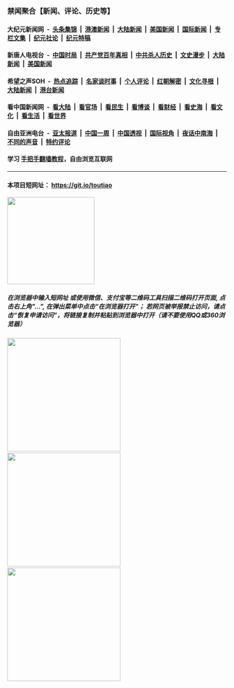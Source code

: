 ### 禁闻聚合【新闻、评论、历史等】

#### 大纪元新闻网 &nbsp;-&nbsp; [头条集锦](indexes/E头条集锦.md?t=02041655) &nbsp;|&nbsp; [港澳新闻](indexes/E港澳新闻.md?t=02041655)  &nbsp;|&nbsp; [大陆新闻](indexes/E大陆新闻.md?t=02041655) &nbsp;|&nbsp; [美国新闻](indexes/E美国新闻.md?t=02041655) &nbsp;|&nbsp; [国际新闻](indexes/E国际新闻.md?t=02041655) &nbsp;|&nbsp; [专栏文集](indexes/E专栏文集.md?t=02041655) &nbsp;|&nbsp; [纪元社论](indexes/E纪元社论.md?t=02041655) &nbsp;|&nbsp; [纪元特稿](indexes/E纪元特稿.md?t=02041655) 

#### 新唐人电视台 &nbsp;-&nbsp; [中国时局](indexes/N中国时局.md?t=02041655) &nbsp;|&nbsp; [共产党百年真相](indexes/N共产党百年真相.md?t=02041655) &nbsp;|&nbsp; [中共杀人历史](indexes/N中共杀人历史.md?t=02041655) &nbsp;|&nbsp; [文史漫步](indexes/N文史漫步.md?t=02041655) &nbsp;|&nbsp; [大陆新闻](indexes/N大陆新闻.md?t=02041655) &nbsp;|&nbsp; [美国新闻](indexes/N美国新闻.md?t=02041655)

#### 希望之声SOH &nbsp;-&nbsp; [热点追踪](indexes/H热点追踪.md?t=02041655) &nbsp;|&nbsp; [名家谈时事](indexes/H名家谈时事.md?t=02041655) &nbsp;|&nbsp; [个人评论](indexes/H个人评论.md?t=02041655)  &nbsp;|&nbsp; [红朝解密](indexes/H红朝解密.md?t=02041655) &nbsp;|&nbsp; [文化寻根](indexes/H文化寻根.md?t=02041655) &nbsp;|&nbsp; [大陆新闻](indexes/H大陆新闻.md?t=02041655) &nbsp;|&nbsp; [港台新闻](indexes/H港台新闻.md?t=02041655)

#### 看中国新闻网 &nbsp;-&nbsp; [看大陆](indexes/S看大陆.md?t=02041655) &nbsp;|&nbsp; [看官场](indexes/S看官场.md?t=02041655) &nbsp;|&nbsp; [看民生](indexes/S看民生.md?t=02041655)  &nbsp;|&nbsp; [看博谈](indexes/S看博谈.md?t=02041655) &nbsp;|&nbsp; [看财经](indexes/S看财经.md?t=02041655) &nbsp;|&nbsp; [看史海](indexes/S看史海.md?t=02041655) &nbsp;|&nbsp; [看文化](indexes/S看文化.md?t=02041655) &nbsp;|&nbsp; [看生活](indexes/S看生活.md?t=02041655) &nbsp;|&nbsp; [看世界](indexes/S看世界.md?t=02041655)

#### 自由亚洲电台 &nbsp;-&nbsp; [亚太报道](indexes/R亚太报道.md?t=02041655) &nbsp;|&nbsp; [中国一周](indexes/R中国一周.md?t=02041655) &nbsp;|&nbsp; [中国透视](indexes/R中国透视.md?t=02041655)  &nbsp;|&nbsp; [国际视角](indexes/R国际视角.md?t=02041655) &nbsp;|&nbsp; [夜话中南海](indexes/R夜话中南海.md?t=02041655) &nbsp;|&nbsp; [不同的声音](indexes/R不同的声音.md?t=02041655) &nbsp;|&nbsp; [特约评论](indexes/R特约评论.md?t=02041655)

#### 学习 [手把手翻墙教程](https://github.com/gfw-breaker/guides/wiki)，自由浏览互联网

----

#### 本项目短网址： https://git.io/toutiao
<img src="https://raw.githubusercontent.com/gfw-breaker/banned-news/master/scripts/img/qr.png" width="200px"/>  

##### 在浏览器中输入短网址 或使用微信、支付宝等二维码工具扫描二维码打开页面, 点击右上角"...", 在弹出菜单中点击“在浏览器打开”； 若网页被举报禁止访问，请点击“恢复申请访问”，将链接复制并粘贴到浏览器中打开（请不要使用QQ或360浏览器）

<img src="https://raw.githubusercontent.com/gfw-breaker/banned-news/master/scripts/img/1.png" width="260px"/> &nbsp; <img src="https://raw.githubusercontent.com/gfw-breaker/banned-news/master/scripts/img/2.png" width="260px"/> &nbsp; <img src="https://raw.githubusercontent.com/gfw-breaker/banned-news/master/scripts/img/3.png" width="260px"/>
